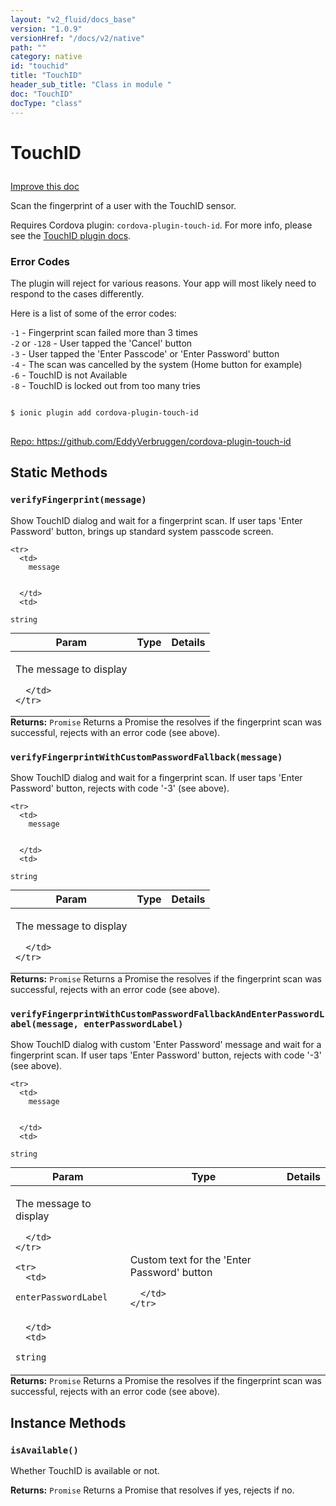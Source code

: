 ```yaml
---
layout: "v2_fluid/docs_base"
version: "1.0.9"
versionHref: "/docs/v2/native"
path: ""
category: native
id: "touchid"
title: "TouchID"
header_sub_title: "Class in module "
doc: "TouchID"
docType: "class"
---
```









<h1 class="api-title">


TouchID






</h1>

<a class="improve-v2-docs" href='http://github.com/driftyco/ionic/edit/2.0/src/plugins/touchid.ts#L0'>
Improve this doc
</a>






<!-- description -->

<p>Scan the fingerprint of a user with the TouchID sensor.</p>
<p>Requires Cordova plugin: <code>cordova-plugin-touch-id</code>. For more info, please see the <a href="https://github.com/EddyVerbruggen/cordova-plugin-touch-id">TouchID plugin docs</a>.</p>
<h3 id="error-codes">Error Codes</h3>
<p>The plugin will reject for various reasons. Your app will most likely need to respond to the cases differently.</p>
<p>Here is a list of some of the error codes:</p>
<p>   <code>-1</code> - Fingerprint scan failed more than 3 times<br>   <code>-2</code> or <code>-128</code> - User tapped the &#39;Cancel&#39; button<br>   <code>-3</code> - User tapped the &#39;Enter Passcode&#39; or &#39;Enter Password&#39; button<br>   <code>-4</code> - The scan was cancelled by the system (Home button for example)<br>   <code>-6</code> - TouchID is not Available<br>   <code>-8</code> - TouchID is locked out from too many tries</p>



<pre>
<code>
$ ionic plugin add cordova-plugin-touch-id
</code>
</pre>
<p>
<a href="https://github.com/EddyVerbruggen/cordova-plugin-touch-id">
Repo: https://github.com/EddyVerbruggen/cordova-plugin-touch-id
</a>
</p>

<!-- @usage tag -->


<!-- @property tags -->
<h2>Static Methods</h2>
<div id="verifyFingerprint"></div>
<h3><code>verifyFingerprint(message)</code>
  
</h3>

Show TouchID dialog and wait for a fingerprint scan. If user taps 'Enter Password' button, brings up standard system passcode screen.



<table class="table param-table" style="margin:0;">
  <thead>
    <tr>
      <th>Param</th>
      <th>Type</th>
      <th>Details</th>
    </tr>
  </thead>
  <tbody>
    
    <tr>
      <td>
        message
        
        
      </td>
      <td>
        
  <code>string</code>
      </td>
      <td>
        <p>The message to display</p>

        
      </td>
    </tr>
    
  </tbody>
</table>





<div class="return-value" markdown="1">
<i class="icon ion-arrow-return-left"></i>
<b>Returns:</b> 
  <code>Promise</code> Returns a Promise the resolves if the fingerprint scan was successful, rejects with an error code (see above).
</div>



<div id="verifyFingerprintWithCustomPasswordFallback"></div>
<h3><code>verifyFingerprintWithCustomPasswordFallback(message)</code>
  
</h3>

Show TouchID dialog and wait for a fingerprint scan. If user taps 'Enter Password' button, rejects with code '-3' (see above).



<table class="table param-table" style="margin:0;">
  <thead>
    <tr>
      <th>Param</th>
      <th>Type</th>
      <th>Details</th>
    </tr>
  </thead>
  <tbody>
    
    <tr>
      <td>
        message
        
        
      </td>
      <td>
        
  <code>string</code>
      </td>
      <td>
        <p>The message to display</p>

        
      </td>
    </tr>
    
  </tbody>
</table>





<div class="return-value" markdown="1">
<i class="icon ion-arrow-return-left"></i>
<b>Returns:</b> 
  <code>Promise</code> Returns a Promise the resolves if the fingerprint scan was successful, rejects with an error code (see above).
</div>



<div id="verifyFingerprintWithCustomPasswordFallbackAndEnterPasswordLabel"></div>
<h3><code>verifyFingerprintWithCustomPasswordFallbackAndEnterPasswordLabel(message,&nbsp;enterPasswordLabel)</code>
  
</h3>

Show TouchID dialog with custom 'Enter Password' message and wait for a fingerprint scan. If user taps 'Enter Password' button, rejects with code '-3' (see above).



<table class="table param-table" style="margin:0;">
  <thead>
    <tr>
      <th>Param</th>
      <th>Type</th>
      <th>Details</th>
    </tr>
  </thead>
  <tbody>
    
    <tr>
      <td>
        message
        
        
      </td>
      <td>
        
  <code>string</code>
      </td>
      <td>
        <p>The message to display</p>

        
      </td>
    </tr>
    
    <tr>
      <td>
        enterPasswordLabel
        
        
      </td>
      <td>
        
  <code>string</code>
      </td>
      <td>
        <p>Custom text for the &#39;Enter Password&#39; button</p>

        
      </td>
    </tr>
    
  </tbody>
</table>





<div class="return-value" markdown="1">
<i class="icon ion-arrow-return-left"></i>
<b>Returns:</b> 
  <code>Promise</code> Returns a Promise the resolves if the fingerprint scan was successful, rejects with an error code (see above).
</div>




<!-- methods on the class -->

<h2>Instance Methods</h2>

<div id="isAvailable"></div>

<h3>
<code>isAvailable()</code>
  

</h3>

Whether TouchID is available or not.







<div class="return-value" markdown="1">
<i class="icon ion-arrow-return-left"></i>
<b>Returns:</b> 
  <code>Promise</code> Returns a Promise that resolves if yes, rejects if no.
</div>


<!-- related link --><!-- end content block -->


<!-- end body block -->

